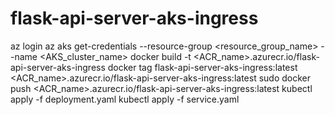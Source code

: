 # flask-api-server-aks-ingress

az login
az aks get-credentials --resource-group <resource_group_name> --name <AKS_cluster_name> 
docker build -t <ACR_name>.azurecr.io/flask-api-server-aks-ingress
docker tag flask-api-server-aks-ingress:latest <ACR_name>.azurecr.io/flask-api-server-aks-ingress:latest
sudo docker push <ACR_name>.azurecr.io/flask-api-server-aks-ingress:latest
kubectl apply -f deployment.yaml
kubectl apply -f service.yaml